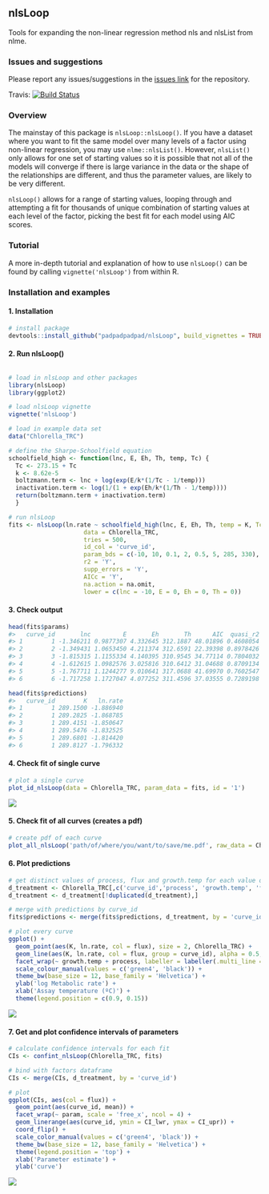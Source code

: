 
<!-- README.md is generated from README.Rmd. Please edit that file -->
nlsLoop
-------

Tools for expanding the non-linear regression method nls and nlsList from nlme.

### Issues and suggestions

Please report any issues/suggestions in the [issues link](https://github.com/padpadpadpad/nlsLoop/issues) for the repository.

Travis: [![Build Status](https://travis-ci.org/padpadpadpad/nlsLoop.svg?branch=master)](https://travis-ci.org/padpadpadpad/nlsLoop)

### Overview

The mainstay of this package is `nlsLoop::nlsLoop()`. If you have a dataset where you want to fit the same model over many levels of a factor using non-linear regression, you may use `nlme::nlsList()`. However, `nlsList()` only allows for one set of starting values so it is possible that not all of the models will converge if there is large variance in the data or the shape of the relationships are different, and thus the parameter values, are likely to be very different.

`nlsLoop()` allows for a range of starting values, looping through and attempting a fit for thousands of unique combination of starting values at each level of the factor, picking the best fit for each model using AIC scores.

### Tutorial

A more in-depth tutorial and explanation of how to use `nlsLoop()` can be found by calling `vignette('nlsLoop')` from within R.

### Installation and examples

#### 1. Installation

``` r
# install package
devtools::install_github("padpadpadpad/nlsLoop", build_vignettes = TRUE)
```

#### 2. Run nlsLoop()

``` r

# load in nlsLoop and other packages
library(nlsLoop)
library(ggplot2)

# load nlsLoop vignette
vignette('nlsLoop')

# load in example data set
data("Chlorella_TRC")

# define the Sharpe-Schoolfield equation
schoolfield_high <- function(lnc, E, Eh, Th, temp, Tc) {
  Tc <- 273.15 + Tc
  k <- 8.62e-5
  boltzmann.term <- lnc + log(exp(E/k*(1/Tc - 1/temp)))
  inactivation.term <- log(1/(1 + exp(Eh/k*(1/Th - 1/temp))))
  return(boltzmann.term + inactivation.term)
  }

# run nlsLoop
fits <- nlsLoop(ln.rate ~ schoolfield_high(lnc, E, Eh, Th, temp = K, Tc = 20),
                     data = Chlorella_TRC,
                     tries = 500,
                     id_col = 'curve_id',
                     param_bds = c(-10, 10, 0.1, 2, 0.5, 5, 285, 330),
                     r2 = 'Y',
                     supp_errors = 'Y',
                     AICc = 'Y',
                     na.action = na.omit,
                     lower = c(lnc = -10, E = 0, Eh = 0, Th = 0))
```

#### 3. Check output

``` r
head(fits$params)
#>   curve_id       lnc         E       Eh       Th      AIC  quasi_r2
#> 1        1 -1.346211 0.9877307 4.332645 312.1887 48.01896 0.4608054
#> 2        2 -1.349431 1.0653450 4.211374 312.6591 22.39398 0.8978426
#> 3        3 -1.815315 1.1155334 4.140395 310.9545 34.77114 0.7804032
#> 4        4 -1.612615 1.0982576 3.025816 310.6412 31.04688 0.8709134
#> 5        5 -1.767711 1.1244277 9.010641 317.0688 41.69970 0.7602547
#> 6        6 -1.717258 1.1727047 4.077252 311.4596 37.03555 0.7289198

head(fits$predictions)
#>   curve_id        K   ln.rate
#> 1        1 289.1500 -1.886940
#> 2        1 289.2825 -1.868785
#> 3        1 289.4151 -1.850647
#> 4        1 289.5476 -1.832525
#> 5        1 289.6801 -1.814420
#> 6        1 289.8127 -1.796332
```

#### 4. Check fit of single curve

``` r
# plot a single curve
plot_id_nlsLoop(data = Chlorella_TRC, param_data = fits, id = '1')
```

![](README-first_fit_plot-1.png)

#### 5. Check fit of all curves (creates a pdf)

``` r
# create pdf of each curve
plot_all_nlsLoop('path/of/where/you/want/to/save/me.pdf', raw_data = Chlorella_TRC, param_data = fits)
```

#### 6. Plot predictions

``` r
# get distinct values of process, flux and growth.temp for each value of curve_id
d_treatment <- Chlorella_TRC[,c('curve_id','process', 'growth.temp', 'flux')]
d_treatment <- d_treatment[!duplicated(d_treatment),]

# merge with predictions by curve_id
fits$predictions <- merge(fits$predictions, d_treatment, by = 'curve_id')

# plot every curve
ggplot() +
  geom_point(aes(K, ln.rate, col = flux), size = 2, Chlorella_TRC) +
  geom_line(aes(K, ln.rate, col = flux, group = curve_id), alpha = 0.5, fits$predictions) +
  facet_wrap(~ growth.temp + process, labeller = labeller(.multi_line = F)) +
  scale_colour_manual(values = c('green4', 'black')) +
  theme_bw(base_size = 12, base_family = 'Helvetica') +
  ylab('log Metabolic rate') +
  xlab('Assay temperature (ºC)') +
  theme(legend.position = c(0.9, 0.15))
```

![](README-data_wrangling-1.png)

#### 7. Get and plot confidence intervals of parameters

``` r
# calculate confidence intervals for each fit
CIs <- confint_nlsLoop(Chlorella_TRC, fits)

# bind with factors dataframe
CIs <- merge(CIs, d_treatment, by = 'curve_id')

# plot
ggplot(CIs, aes(col = flux)) +
  geom_point(aes(curve_id, mean)) +
  facet_wrap(~ param, scale = 'free_x', ncol = 4) +
  geom_linerange(aes(curve_id, ymin = CI_lwr, ymax = CI_upr)) +
  coord_flip() +
  scale_color_manual(values = c('green4', 'black')) +
  theme_bw(base_size = 12, base_family = 'Helvetica') +
  theme(legend.position = 'top') +
  xlab('Parameter estimate') +
  ylab('curve')
```

![](README-confint_nlsLoop-1.png)
